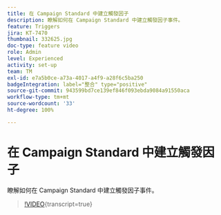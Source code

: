 ```yaml
---
title: 在 Campaign Standard 中建立觸發因子
description: 瞭解如何在 Campaign Standard 中建立觸發因子事件。
feature: Triggers
jira: KT-7470
thumbnail: 332625.jpg
doc-type: feature video
role: Admin
level: Experienced
activity: set-up
team: TM
exl-id: e7a5b0ce-a73a-4017-a4f9-a28f6c5ba250
badgeIntegration: label="整合" type="positive"
source-git-commit: 943599bd7ce139ef846f093ebda9084a91550aca
workflow-type: tm+mt
source-wordcount: '33'
ht-degree: 100%

---
```


# 在 Campaign Standard 中建立觸發因子

瞭解如何在 Campaign Standard 中建立觸發因子事件。

>[!VIDEO](https://video.tv.adobe.com/v/332625?learn=on){transcript=true}
